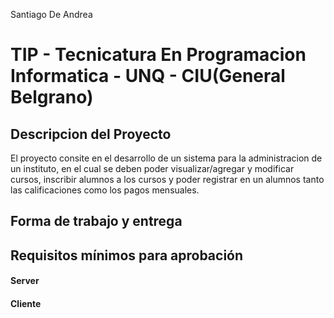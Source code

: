 Santiago De Andrea

TIP - Tecnicatura En Programacion Informatica - UNQ - CIU(General Belgrano)
==================================================



Descripcion del Proyecto
----------------
El proyecto consite en el desarrollo de un sistema para la administracion de un instituto, en el cual se deben poder visualizar/agregar y modificar cursos, inscribir alumnos a los cursos y poder registrar en un alumnos tanto las calificaciones como los pagos mensuales.


Forma de trabajo y entrega
--------------------------



Requisitos mínimos para aprobación
----------------------------------

#### Server


#### Cliente